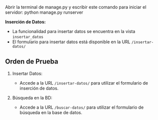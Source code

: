 Abrir la terminal de manage.py y escribir este comando para iniciar el servidor: python manage.py runserver

 **Inserción de Datos:**
   - La funcionalidad para insertar datos se encuentra en la vista `insertar_datos`
   - El formulario para insertar datos está disponible en la URL `/insertar-datos/`


## Orden de Prueba

1. Insertar Datos:
   - Accede a la URL `/insertar-datos/` para utilizar el formulario de inserción de datos.

2. Búsqueda en la BD:
   - Accede a la URL `/buscar-datos/` para utilizar el formulario de búsqueda en la base de datos.
